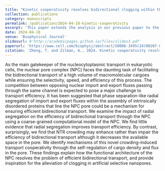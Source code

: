 ```yaml
---
title: "Kinetic cooperativity resolves bidirectional clogging within the nuclear pore complex"
collection: publications
category: manuscripts
permalink: /publication/2024-04-18-kinetic-cooperativity
excerpt: 'This paper extends the analysis in our previous paper to the case of simultaneous import and export through the NPC.'
date: 2024-04-18
venue: 'Biophysical Journal'
slidesurl: #'http://academicpages.github.io/files/slides3.pdf'
paperurl: 'https://www.cell.com/biophysj/abstract/S0006-3495(24)00207-8'
citation: 'Zheng, T. and Zilman, A., 2024. Kinetic cooperativity resolves bidirectional clogging within the nuclear pore complex. <i>Biophysical Journal, 123(9)</i>, pp.1085-1097.'
---
```


As the main gatekeeper of the nucleocytoplasmic transport in eukaryotic cells, the nuclear pore complex (NPC) faces the daunting task of facilitating the bidirectional transport of a high volume of macromolecular cargoes while ensuring the selectivity, speed, and efficiency of this process. The competition between opposing nuclear import and export fluxes passing through the same channel is expected to pose a major challenge to transport efficiency. It has been suggested that phase separation-like radial segregation of import and export fluxes within the assembly of intrinsically disordered proteins that line the NPC pore could be a mechanism for ensuring efficient bidirectional transport. We examine the impact of radial segregation on the efficiency of bidirectional transport through the NPC using a coarse-grained computational model of the NPC. We find little evidence that radial segregation improves transport efficiency. By contrast, surprisingly, we find that NTR crowding may enhance rather than impair the efficiency of bidirectional transport although it decreases the available space in the pore. We identify mechanisms of this novel crowding-induced transport cooperativity through the self-regulation of cargo density and flux in the pore. These findings explain how the functional architecture of the NPC resolves the problem of efficient bidirectional transport, and provide inspiration for the alleviation of clogging in artificial selective nanopores.